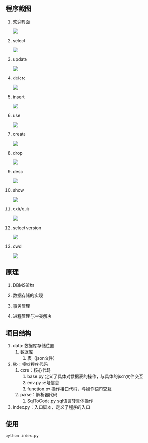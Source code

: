 <!--
 * @Descripttion: 
 * @version: 
 * @Author: Lv Di
 * @Date: 2022-05-17 11:04:50
 * @LastEditors: Lv Di
 * @LastEditTime: 2022-05-17 13:28:44
-->

## 程序截图

1. 欢迎界面
   
   ![](C:\Users\hanyi\AppData\Roaming\marktext\images\2022-05-29-14-01-28-image.png)

2. select
   
   ![](C:\Users\hanyi\AppData\Roaming\marktext\images\2022-05-29-14-45-09-image.png)

3. update
   
   ![](C:\Users\hanyi\AppData\Roaming\marktext\images\2022-05-29-15-03-54-image.png)

4. delete
   
   ![](C:\Users\hanyi\AppData\Roaming\marktext\images\2022-05-29-14-58-21-image.png)

5. insert
   
   ![](C:\Users\hanyi\AppData\Roaming\marktext\images\2022-05-29-14-51-28-image.png)

6. use
   
   ![](C:\Users\hanyi\AppData\Roaming\marktext\images\2022-05-29-14-24-19-image.png)

7. create
   
   ![](C:\Users\hanyi\AppData\Roaming\marktext\images\2022-05-29-14-49-10-image.png)

8. drop
   
   ![](C:\Users\hanyi\AppData\Roaming\marktext\images\2022-05-29-14-49-29-image.png)

9. desc
   
   ![](C:\Users\hanyi\AppData\Roaming\marktext\images\2022-05-29-14-31-08-image.png)

10. show
    
    ![](C:\Users\hanyi\AppData\Roaming\marktext\images\2022-05-29-14-30-26-image.png)

11. exit/quit
    
    ![](C:\Users\hanyi\AppData\Roaming\marktext\images\2022-05-29-14-06-27-image.png)

12. select version
    
    ![](C:\Users\hanyi\AppData\Roaming\marktext\images\2022-05-29-14-06-04-image.png)

13. cwd
    
    ![](C:\Users\hanyi\AppData\Roaming\marktext\images\2022-05-29-14-05-37-image.png)

## 原理

1. DBMS架构

2. 数据存储的实现

3. 事务管理

4. 进程管理与冲突解决

## 项目结构

1. data: 数据库存储位置
   1. 数据库
      1. 表（json文件）
2. lib：模拟程序代码
   1. core：核心代码
      1. base.py 定义了具体对数据表的操作，与具体的json文件交互
      2. env.py 环境信息
      3. function.py 操作接口代码，与操作语句交互
   2. parse：解析器代码
      1. SqlToCode.py sql语言转具体操作
3. index.py：入口脚本，定义了程序的入口

## 使用

```shell
python index.py
```
